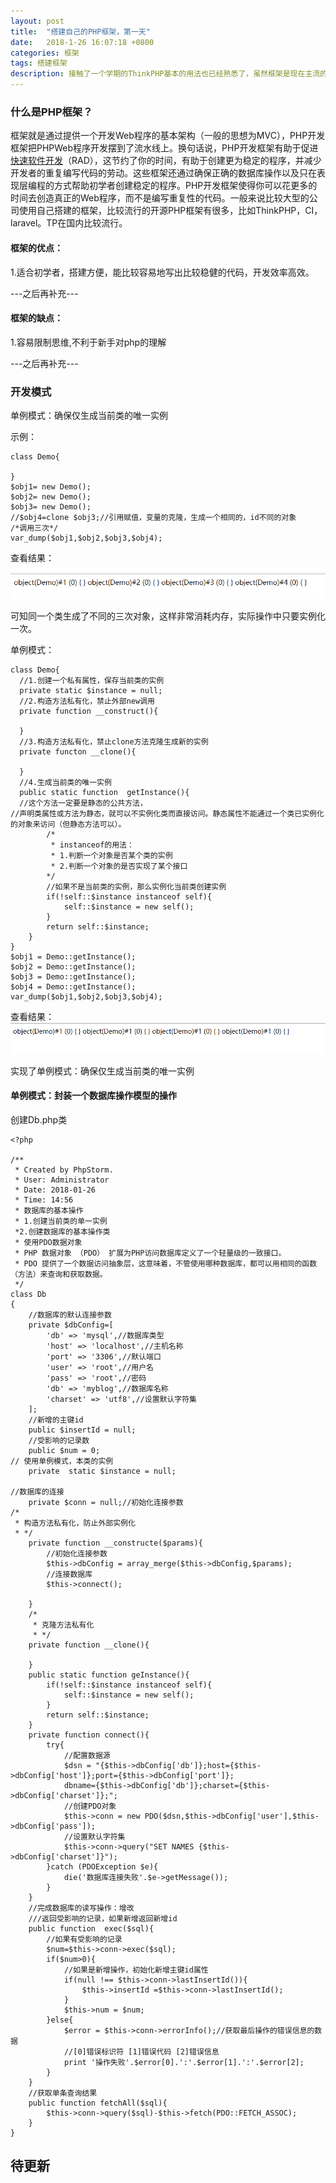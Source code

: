 ```yaml
---
layout: post
title:  "搭建自己的PHP框架，第一天"
date:   2018-1-26 16:07:18 +0800
categories: 框架
tags: 搭建框架
description: 接触了一个学期的ThinkPHP基本的用法也已经熟悉了，虽然框架是现在主流的开发方式，可以很大程度上地提升开发效率，但是总觉得框架限制了自己的思维，总觉得自己变成了框架程序员，对PHP的理解不够深。没想过要用自己搭的框架开发项目，希望通过这个学习搭建一个框架，顺便补一补原生php的知识，有助于自己对主流框架有更深的理解，使用起来也能更加得心应手。
---
```


### 什么是PHP框架？

框架就是通过提供一个开发Web程序的基本架构（一般的思想为MVC），PHP开发框架把PHPWeb程序开发摆到了流水线上。换句话说，PHP开发框架有助于促进[快速软件开发](https://baike.baidu.com/item/%E5%BF%AB%E9%80%9F%E8%BD%AF%E4%BB%B6%E5%BC%80%E5%8F%91)（RAD），这节约了你的时间，有助于创建更为稳定的程序，并减少开发者的重复编写代码的劳动。这些框架还通过确保正确的数据库操作以及只在表现层编程的方式帮助初学者创建稳定的程序。PHP开发框架使得你可以花更多的时间去创造真正的Web程序，而不是编写重复性的代码。一般来说比较大型的公司使用自己搭建的框架，比较流行的开源PHP框架有很多，比如ThinkPHP，CI，laravel。TP在国内比较流行。

#### 框架的优点：

1.适合初学者，搭建方便，能比较容易地写出比较稳健的代码，开发效率高效。

---之后再补充---

#### 框架的缺点：

1.容易限制思维,不利于新手对php的理解

---之后再补充---

### 开发模式

单例模式：确保仅生成当前类的唯一实例

示例：
```
class Demo{
  
}
$obj1= new Demo();
$obj2= new Demo();
$obj3= new Demo();
//$obj4=clone $obj3;//引用赋值，变量的克隆，生成一个相同的，id不同的对象
/*调用三次*/
var_dump($obj1,$obj2,$obj3,$obj4);

```
查看结果：

![TIM截图20180126183735](\img\phpFrame\TIM截图20180126183735.png)

可知同一个类生成了不同的三次对象，这样非常消耗内存，实际操作中只要实例化一次。

单例模式：
```
class Demo{
  //1.创建一个私有属性，保存当前类的实例
  private static $instance = null;
  //2.构造方法私有化，禁止外部new调用
  private function __construct(){
    
  }
  //3.构造方法私有化，禁止clone方法克隆生成新的实例
  private functon __clone(){
    
  }
  //4.生成当前类的唯一实例
  public static function  getInstance(){
  //这个方法一定要是静态的公共方法，
//声明类属性或方法为静态，就可以不实例化类而直接访问。静态属性不能通过一个类已实例化的对象来访问（但静态方法可以）。
        /*
         * instanceof的用法：
         * 1.判断一个对象是否某个类的实例
         * 2.判断一个对象的是否实现了某个接口
        */
        //如果不是当前类的实例，那么实例化当前类创建实例
        if(!self::$instance instanceof self){
            self::$instance = new self();
        }
        return self::$instance;
    }
}
$obj1 = Demo::getInstance();
$obj2 = Demo::getInstance();
$obj3 = Demo::getInstance();
$obj4 = Demo::getInstance();
var_dump($obj1,$obj2,$obj3,$obj4);
```
查看结果：![TIM截图20180126145031](\img\phpFrame\TIM截图20180126145031.png)

实现了单例模式：确保仅生成当前类的唯一实例

#### 单例模式：封装一个数据库操作模型的操作

创建Db.php类
```
<?php

/**
 * Created by PhpStorm.
 * User: Administrator
 * Date: 2018-01-26
 * Time: 14:56
 * 数据库的基本操作
 * 1.创建当前类的单一实例
 *2.创建数据库的基本操作类
 * 使用PDO数据对象
 * PHP 数据对象 （PDO） 扩展为PHP访问数据库定义了一个轻量级的一致接口。
 * PDO 提供了一个数据访问抽象层，这意味着，不管使用哪种数据库，都可以用相同的函数（方法）来查询和获取数据。
 */
class Db
{
    //数据库的默认连接参数
    private $dbConfig=[
        'db' => 'mysql',//数据库类型
        'host' => 'localhost',//主机名称
        'port' => '3306',//默认端口
        'user' => 'root',//用户名
        'pass' => 'root',//密码
        'db' => 'myblog',//数据库名称
        'charset' => 'utf8',//设置默认字符集
    ];
    //新增的主键id
    public $insertId = null;
    //受影响的记录数
    public $num = 0;
// 使用单例模式，本类的实例
    private  static $instance = null;

//数据库的连接
    private $conn = null;//初始化连接参数
/*
 * 构造方法私有化，防止外部实例化
 * */
    private function __constructe($params){
        //初始化连接参数
        $this->dbConfig = array_merge($this->dbConfig,$params);
        //连接数据库
        $this->connect();

    }
    /*
     * 克隆方法私有化
     * */
    private function __clone(){

    }
    public static function geInstance(){
        if(!self::$instance instanceof self){
            self::$instance = new self();
        }
        return self::$instance;
    }
    private function connect(){
        try{
            //配置数据源
            $dsn = "{$this->dbConfig['db']};host={$this->dbConfig['host']};port={$this->dbConfig['port']};
            dbname={$this->dbConfig['db']};charset={$this->dbConfig['charset']};";
            //创建PDO对象
            $this->conn = new PDO($dsn,$this->dbConfig['user'],$this->dbConfig['pass']);
            //设置默认字符集
            $this->conn->query("SET NAMES {$this->dbConfig['charset']}");
        }catch (PDOException $e){
            die('数据库连接失败'.$e->getMessage());
        }
    }
    //完成数据库的读写操作：增改
    ///返回受影响的记录，如果新增返回新增id
    public function  exec($sql){
        //如果有受影响的记录
        $num=$this->conn->exec($sql);
        if($num>0){
            //如果是新增操作，初始化新增主键id属性
            if(null !== $this->conn->lastInsertId()){
                $this->insertId =$this->conn->lastInsertId();
            }
            $this->num = $num;
        }else{
            $error = $this->conn->errorInfo();//获取最后操作的错误信息的数据
            //[0]错误标识符 [1]错误代码 [2]错误信息
            print '操作失败'.$error[0].':'.$error[1].':'.$error[2];
        }
    }
    //获取单条查询结果
    public function fetchAll($sql){
        $this->conn->query($sql)-$this->fetch(PDO::FETCH_ASSOC);
    }
}
```
待更新
-----